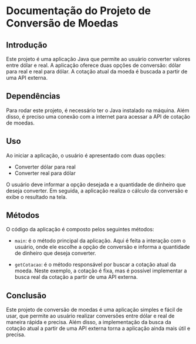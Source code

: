 # Documentação do Projeto de Conversão de Moedas

## Introdução
Este projeto é uma aplicação Java que permite ao usuário converter valores entre dólar e real. A aplicação oferece duas opções de conversão: dólar para real e real para dólar. A cotação atual da moeda é buscada a partir de uma API externa.

## Dependências
Para rodar este projeto, é necessário ter o Java instalado na máquina. Além disso, é preciso uma conexão com a internet para acessar a API de cotação de moedas.

## Uso
Ao iniciar a aplicação, o usuário é apresentado com duas opções:
- Converter dólar para real
- Converter real para dólar

O usuário deve informar a opção desejada e a quantidade de dinheiro que deseja converter. Em seguida, a aplicação realiza o cálculo da conversão e exibe o resultado na tela.

## Métodos
O código da aplicação é composto pelos seguintes métodos:
- `main`: é o método principal da aplicação. Aqui é feita a interação com o usuário, onde ele escolhe a opção de conversão e informa a quantidade de dinheiro que deseja converter.

- `getCotacao`: é o método responsável por buscar a cotação atual da moeda. Neste exemplo, a cotação é fixa, mas é possível implementar a busca real da cotação a partir de uma API externa.

## Conclusão
Este projeto de conversão de moedas é uma aplicação simples e fácil de usar, que permite ao usuário realizar conversões entre dólar e real de maneira rápida e precisa. Além disso, a implementação da busca da cotação atual a partir de uma API externa torna a aplicação ainda mais útil e precisa.

